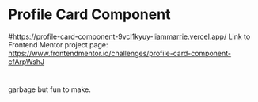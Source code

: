# Profile Card Component
#https://profile-card-component-9vcl1kyuy-liammarrie.vercel.app/
Link to Frontend Mentor project page: https://www.frontendmentor.io/challenges/profile-card-component-cfArpWshJ
#
garbage but fun to make. 
